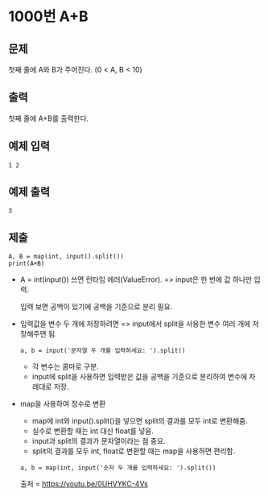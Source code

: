 # 1000번 A+B



## 문제

첫째 줄에 A와 B가 주어진다. (0 < A, B < 10)



## 출력

첫째 줄에 A+B를 출력한다.



## 예제 입력

```
1 2
```



## 예제 출력

```
3
```



## 제출

```
A, B = map(int, input().split())
print(A+B)
```

* A = int(input()) 쓰면  런타임 에러(ValueError). => input은 한 번에 값 하나만 입력.

  입력 보면 공백이 있기에 공백을 기준으로 분리 필요.

* 입력값을 변수 두 개에 저장하려면 => input에서 split을 사용한 변수 여러 개에 저장해주면 됨. 

  ```
  a, b = input('문자열 두 개를 입력하세요: ').split()
  ```

  * 각 변수는 콤마로 구분.
  * input에 split을 사용하면 입력받은 값을 공백을 기준으로 분리하여 변수에 차례대로 저장.

* map을 사용하여 정수로 변환

  * map에 int와 input().split()을 넣으면 split의 결과를 모두 int로 변환해줌.
  * 실수로 변환할 때는 int 대신 float를 넣음.
  * input과 split의 결과가 문자열이라는 점 중요.
  * split의 결과를 모두 int, float로 변환할 때는 map을 사용하면 편리함.

  ```
  a, b = map(int, input('숫자 두 개를 입력하세요: ').split())
  ```

  

  출처 =  https://youtu.be/0UHVYKC-4Vs 

  